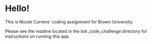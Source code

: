 # Hello!

This is Nicole Currens' coding assignment for Brown University.

Please see the readme located in the bdr_code_challenge directory for instructions on running this app.
